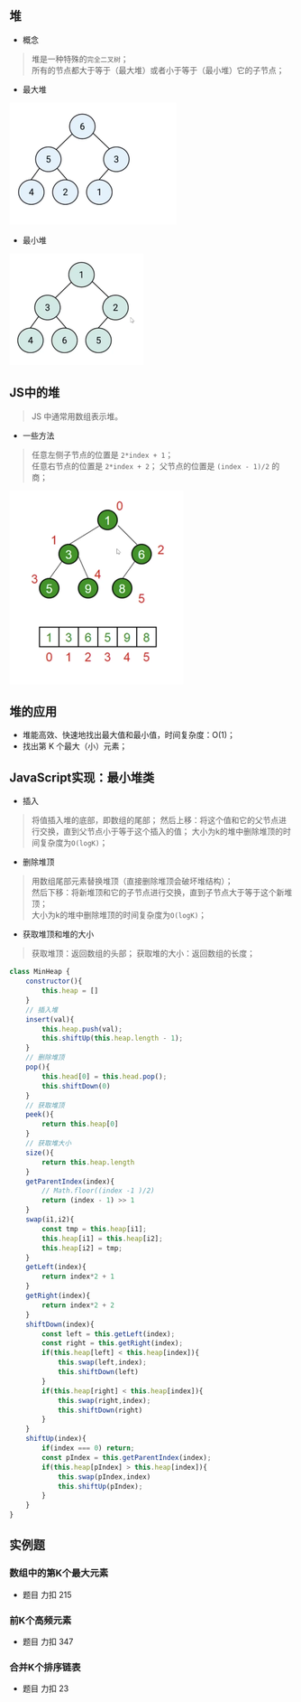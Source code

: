 ## 堆
- 概念   

> 堆是一种特殊的`完全二叉树`；   
> 所有的节点都大于等于（最大堆）或者小于等于（最小堆）它的子节点； 

- 最大堆  

![url](../../assets/suanfa/dui-1.png)    

- 最小堆  

![url](../../assets/suanfa/dui-2.png)    


## JS中的堆 
> JS 中通常用数组表示堆。  

- 一些方法  

> 任意左侧子节点的位置是 `2*index + 1`；  
> 任意右节点的位置是 `2*index + 2`；
> 父节点的位置是 `(index - 1)/2` 的商； 

![url](../../assets/suanfa/dui-3.png)   

## 堆的应用 

- 堆能高效、快速地找出最大值和最小值，时间复杂度：O(1)； 
- 找出第 K 个最大（小）元素； 


## JavaScript实现：最小堆类 

- 插入  

> 将值插入堆的底部，即数组的尾部； 
> 然后上移：将这个值和它的父节点进行交换，直到父节点小于等于这个插入的值； 
> 大小为k的堆中删除堆顶的时间复杂度为`O(logK)`； 

- 删除堆顶   

> 用数组尾部元素替换堆顶（直接删除堆顶会破坏堆结构）；  
> 然后下移：将新堆顶和它的子节点进行交换，直到子节点大于等于这个新堆顶；  
> 大小为k的堆中删除堆顶的时间复杂度为`O(logK)`；  

- 获取堆顶和堆的大小  

> 获取堆顶：返回数组的头部； 
> 获取堆的大小：返回数组的长度； 

```javascript
class MinHeap {
    constructor(){
        this.heap = []
    }
    // 插入堆
    insert(val){
        this.heap.push(val);
        this.shiftUp(this.heap.length - 1);
    }
    // 删除堆顶
    pop(){
        this.head[0] = this.head.pop();
        this.shiftDown(0)
    }
    // 获取堆顶
    peek(){
        return this.heap[0]
    }
    // 获取堆大小
    size(){
        return this.heap.length
    }
    getParentIndex(index){
        // Math.floor((index -1 )/2)
        return (index - 1) >> 1
    }
    swap(i1,i2){
        const tmp = this.heap[i1];
        this.heap[i1] = this.heap[i2];
        this.heap[i2] = tmp;
    }
    getLeft(index){
        return index*2 + 1
    }
    getRight(index){
        return index*2 + 2
    }
    shiftDown(index){
        const left = this.getLeft(index);
        const right = this.getRight(index);
        if(this.heap[left] < this.heap[index]){
            this.swap(left,index);
            this.shiftDown(left)
        }
        if(this.heap[right] < this.heap[index]){
            this.swap(right,index);
            this.shiftDown(right)
        }
    }
    shiftUp(index){
        if(index === 0) return;
        const pIndex = this.getParentIndex(index);
        if(this.heap[pIndex] > this.heap[index]){
            this.swap(pIndex,index)
            this.shiftUp(pIndex);
        }
    }
}

```   


## 实例题  

### 数组中的第K个最大元素      
- 题目 力扣 215    

### 前K个高频元素      

- 题目 力扣 347   

### 合并K个排序链表      

- 题目 力扣 23  
